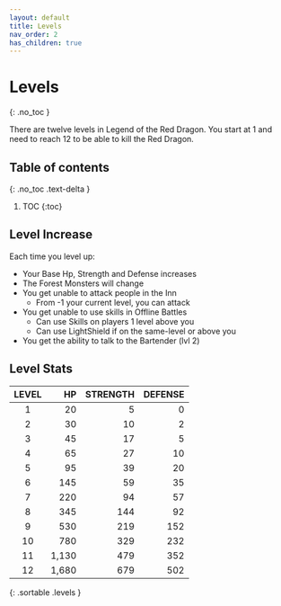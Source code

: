 ```yaml
---
layout: default
title: Levels
nav_order: 2
has_children: true
---
```

# Levels 
{: .no_toc }

There are twelve levels in Legend of the Red Dragon. You start at 1 and need to reach 12 to be able to kill the Red Dragon.

## Table of contents
{: .no_toc .text-delta }

1. TOC
{:toc}

## Level Increase

Each time you level up:
 - Your Base Hp, Strength and Defense increases
 - The Forest Monsters will change
 - You get unable to attack people in the Inn
   - From -1 your current level, you can attack
 - You get unable to use skills in Offline Battles
   - Can use Skills on players 1 level above you
   - Can use LightShield if on the same-level or above you
 - You get the ability to talk to the Bartender (lvl 2)
## Level Stats

| LEVEL |    HP | STRENGTH | DEFENSE |
|:-----:|------:|---------:|--------:|
| 1     |    20 |        5 |       0 |
| 2     |    30 |       10 |       2 |
| 3     |    45 |       17 |       5 |
| 4     |    65 |       27 |      10 |
| 5     |    95 |       39 |      20 |
| 6     |   145 |       59 |      35 |
| 7     |   220 |       94 |      57 |
| 8     |   345 |      144 |      92 |
| 9     |   530 |      219 |     152 |
| 10    |   780 |      329 |     232 |
| 11    | 1,130 |      479 |     352 |
| 12    | 1,680 |      679 |     502 |
{: .sortable .levels }
  
